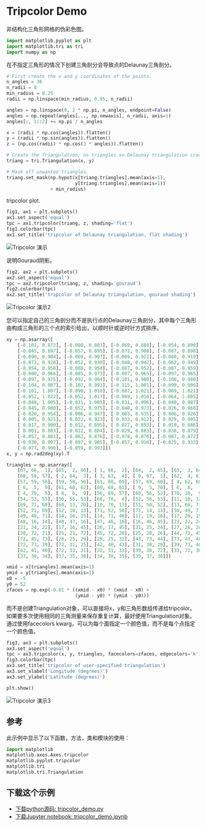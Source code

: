 # Tripcolor Demo

非结构化三角形网格的伪彩色图。

```python
import matplotlib.pyplot as plt
import matplotlib.tri as tri
import numpy as np
```

在不指定三角形的情况下创建三角剖分会导致点的Delaunay三角剖分。

```python
# First create the x and y coordinates of the points.
n_angles = 36
n_radii = 8
min_radius = 0.25
radii = np.linspace(min_radius, 0.95, n_radii)

angles = np.linspace(0, 2 * np.pi, n_angles, endpoint=False)
angles = np.repeat(angles[..., np.newaxis], n_radii, axis=1)
angles[:, 1::2] += np.pi / n_angles

x = (radii * np.cos(angles)).flatten()
y = (radii * np.sin(angles)).flatten()
z = (np.cos(radii) * np.cos(3 * angles)).flatten()

# Create the Triangulation; no triangles so Delaunay triangulation created.
triang = tri.Triangulation(x, y)

# Mask off unwanted triangles.
triang.set_mask(np.hypot(x[triang.triangles].mean(axis=1),
                         y[triang.triangles].mean(axis=1))
                < min_radius)
```

tripcolor plot.

```python
fig1, ax1 = plt.subplots()
ax1.set_aspect('equal')
tpc = ax1.tripcolor(triang, z, shading='flat')
fig1.colorbar(tpc)
ax1.set_title('tripcolor of Delaunay triangulation, flat shading')
```

![Tripcolor 演示](https://matplotlib.org/_images/sphx_glr_tripcolor_demo_001.png)

说明Gouraud阴影。

```python
fig2, ax2 = plt.subplots()
ax2.set_aspect('equal')
tpc = ax2.tripcolor(triang, z, shading='gouraud')
fig2.colorbar(tpc)
ax2.set_title('tripcolor of Delaunay triangulation, gouraud shading')
```

![Tripcolor 演示2](https://matplotlib.org/_images/sphx_glr_tripcolor_demo_002.png)

您可以指定自己的三角剖分而不是执行点的Delaunay三角剖分，其中每个三角形由构成三角形的三个点的索引给出，以顺时针或逆时针方式排序。

```python
xy = np.asarray([
    [-0.101, 0.872], [-0.080, 0.883], [-0.069, 0.888], [-0.054, 0.890],
    [-0.045, 0.897], [-0.057, 0.895], [-0.073, 0.900], [-0.087, 0.898],
    [-0.090, 0.904], [-0.069, 0.907], [-0.069, 0.921], [-0.080, 0.919],
    [-0.073, 0.928], [-0.052, 0.930], [-0.048, 0.942], [-0.062, 0.949],
    [-0.054, 0.958], [-0.069, 0.954], [-0.087, 0.952], [-0.087, 0.959],
    [-0.080, 0.966], [-0.085, 0.973], [-0.087, 0.965], [-0.097, 0.965],
    [-0.097, 0.975], [-0.092, 0.984], [-0.101, 0.980], [-0.108, 0.980],
    [-0.104, 0.987], [-0.102, 0.993], [-0.115, 1.001], [-0.099, 0.996],
    [-0.101, 1.007], [-0.090, 1.010], [-0.087, 1.021], [-0.069, 1.021],
    [-0.052, 1.022], [-0.052, 1.017], [-0.069, 1.010], [-0.064, 1.005],
    [-0.048, 1.005], [-0.031, 1.005], [-0.031, 0.996], [-0.040, 0.987],
    [-0.045, 0.980], [-0.052, 0.975], [-0.040, 0.973], [-0.026, 0.968],
    [-0.020, 0.954], [-0.006, 0.947], [ 0.003, 0.935], [ 0.006, 0.926],
    [ 0.005, 0.921], [ 0.022, 0.923], [ 0.033, 0.912], [ 0.029, 0.905],
    [ 0.017, 0.900], [ 0.012, 0.895], [ 0.027, 0.893], [ 0.019, 0.886],
    [ 0.001, 0.883], [-0.012, 0.884], [-0.029, 0.883], [-0.038, 0.879],
    [-0.057, 0.881], [-0.062, 0.876], [-0.078, 0.876], [-0.087, 0.872],
    [-0.030, 0.907], [-0.007, 0.905], [-0.057, 0.916], [-0.025, 0.933],
    [-0.077, 0.990], [-0.059, 0.993]])
x, y = np.rad2deg(xy).T

triangles = np.asarray([
    [67, 66,  1], [65,  2, 66], [ 1, 66,  2], [64,  2, 65], [63,  3, 64],
    [60, 59, 57], [ 2, 64,  3], [ 3, 63,  4], [ 0, 67,  1], [62,  4, 63],
    [57, 59, 56], [59, 58, 56], [61, 60, 69], [57, 69, 60], [ 4, 62, 68],
    [ 6,  5,  9], [61, 68, 62], [69, 68, 61], [ 9,  5, 70], [ 6,  8,  7],
    [ 4, 70,  5], [ 8,  6,  9], [56, 69, 57], [69, 56, 52], [70, 10,  9],
    [54, 53, 55], [56, 55, 53], [68, 70,  4], [52, 56, 53], [11, 10, 12],
    [69, 71, 68], [68, 13, 70], [10, 70, 13], [51, 50, 52], [13, 68, 71],
    [52, 71, 69], [12, 10, 13], [71, 52, 50], [71, 14, 13], [50, 49, 71],
    [49, 48, 71], [14, 16, 15], [14, 71, 48], [17, 19, 18], [17, 20, 19],
    [48, 16, 14], [48, 47, 16], [47, 46, 16], [16, 46, 45], [23, 22, 24],
    [21, 24, 22], [17, 16, 45], [20, 17, 45], [21, 25, 24], [27, 26, 28],
    [20, 72, 21], [25, 21, 72], [45, 72, 20], [25, 28, 26], [44, 73, 45],
    [72, 45, 73], [28, 25, 29], [29, 25, 31], [43, 73, 44], [73, 43, 40],
    [72, 73, 39], [72, 31, 25], [42, 40, 43], [31, 30, 29], [39, 73, 40],
    [42, 41, 40], [72, 33, 31], [32, 31, 33], [39, 38, 72], [33, 72, 38],
    [33, 38, 34], [37, 35, 38], [34, 38, 35], [35, 37, 36]])

xmid = x[triangles].mean(axis=1)
ymid = y[triangles].mean(axis=1)
x0 = -5
y0 = 52
zfaces = np.exp(-0.01 * ((xmid - x0) * (xmid - x0) +
                         (ymid - y0) * (ymid - y0)))
```

而不是创建Triangulation对象，可以直接将x，y和三角形数组传递给tripcolor。 如果要多次使用相同的三角测量来保存重复计算，最好使用Triangulation对象。 通过使用facecolors kwarg，可以为每个面指定一个颜色值，而不是每个点指定一个颜色值。

```python
fig3, ax3 = plt.subplots()
ax3.set_aspect('equal')
tpc = ax3.tripcolor(x, y, triangles, facecolors=zfaces, edgecolors='k')
fig3.colorbar(tpc)
ax3.set_title('tripcolor of user-specified triangulation')
ax3.set_xlabel('Longitude (degrees)')
ax3.set_ylabel('Latitude (degrees)')

plt.show()
```

![Tripcolor 演示3](https://matplotlib.org/_images/sphx_glr_tripcolor_demo_003.png)

## 参考

此示例中显示了以下函数，方法，类和模块的使用：

```python
import matplotlib
matplotlib.axes.Axes.tripcolor
matplotlib.pyplot.tripcolor
matplotlib.tri
matplotlib.tri.Triangulation
```

## 下载这个示例

- [下载python源码: tripcolor_demo.py](https://matplotlib.org/_downloads/tripcolor_demo.py)
- [下载Jupyter notebook: tripcolor_demo.ipynb](https://matplotlib.org/_downloads/tripcolor_demo.ipynb)